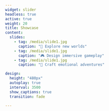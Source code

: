 ```yaml
---
widget: slider
headless: true
active: true
weight: 20
title: Showcase
content:
  slides:
    - tag: /media/slide1.jpg
      caption: "🌌 Explore new worlds"
    - tag: /media/slide1.jpg
      caption: "🎮 Design immersive gameplay"
    - tag: /media/slide1.jpg
      caption: "🧭 Craft emotional adventures"

design:
  height: "480px"
  autoplay: true
  interval: 3500
  show_captions: true
  transition: fade

---
```


